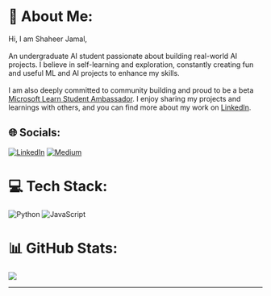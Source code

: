 # 💫 About Me:
Hi, I am Shaheer Jamal,<br><br>An undergraduate AI student passionate about building real-world AI projects. I believe in self-learning and exploration, constantly creating fun and useful ML and AI projects to enhance my skills.<br><br>I am also deeply committed to community building and proud to be a beta [Microsoft Learn Student Ambassador](https://mvp.microsoft.com/en-US/studentambassadors/profile/830f1531-cbfe-44bf-9b2e-8c574d333f8d). I enjoy sharing my projects and learnings with others, and you can find more about my work on [LinkedIn](https://www.linkedin.com/in/shaheerjamal/).


## 🌐 Socials:
[![LinkedIn](https://img.shields.io/badge/LinkedIn-%230077B5.svg?logo=linkedin&logoColor=white)](https://linkedin.com/in/https://www.linkedin.com/in/shaheerjamal/) [![Medium](https://img.shields.io/badge/Medium-12100E?logo=medium&logoColor=white)](https://medium.com/@@sheeryjamal05) 

# 💻 Tech Stack:
![Python](https://img.shields.io/badge/python-3670A0?style=flat&logo=python&logoColor=ffdd54) ![JavaScript](https://img.shields.io/badge/javascript-%23323330.svg?style=flat&logo=javascript&logoColor=%23F7DF1E)
# 📊 GitHub Stats:
![](https://github-readme-streak-stats.herokuapp.com/?user=Shaheer04&theme=dark&hide_border=true)<br/>

---
<!-- Proudly created with GPRM ( https://gprm.itsvg.in ) -->
